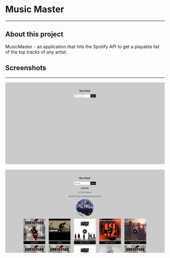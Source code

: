 # Music Master

----
## About this project
MusicMaster - an application that hits the Spotify API to get a playable list of the top tracks of any artist.

## Screenshots
----
![Index](https://raw.githubusercontent.com/rafael-acerqueira/music-master/master/src/screenshots/index.png)


![Search](https://raw.githubusercontent.com/rafael-acerqueira/music-master/master/src/screenshots/search.png)
